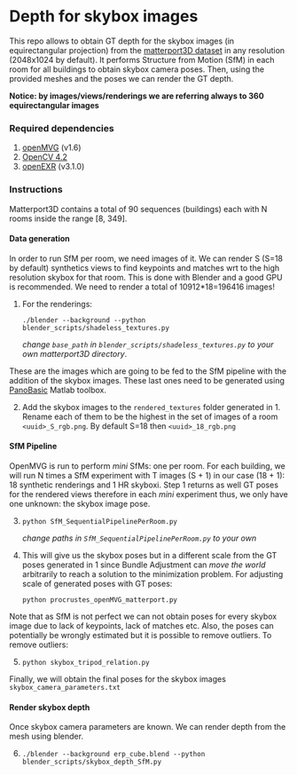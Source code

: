 # Depth for skybox images
This repo allows to obtain GT depth for the skybox images (in equirectangular projection) from the [matterport3D dataset](https://niessner.github.io/Matterport/) in any resolution (2048x1024 by default). It performs Structure from Motion (SfM) in each room for all buildings to obtain skybox camera poses. Then, using the provided meshes and the poses we can render the GT depth.

__Notice: by images/views/renderings we are referring always to 360 equirectangular images__

### Required dependencies

1. [openMVG](https://github.com/openMVG/openMVG) (v1.6)
2. [OpenCV 4.2](https://opencv.org/)
3. [openEXR](https://github.com/AcademySoftwareFoundation/openexr) (v3.1.0)

### Instructions
Matterport3D contains a total of 90 sequences (buildings) each with N rooms inside the range [8, 349].
#### Data generation
In order to run SfM per room, we need images of it. We can render S (S=18 by default) synthetics views to find keypoints and matches wrt to the high resolution skybox for that room. This is done with Blender and a good GPU is recommended. We need to render a total of 10912\*18=196416 images! 

1. For the renderings:

	```./blender --background --python blender_scripts/shadeless_textures.py```

	*change ```base_path``` in ```blender_scripts/shadeless_textures.py``` to your own matterport3D directory*.


These are the images which are going to be fed to the SfM pipeline with the addition of the skybox images. These last ones need to be generated using [PanoBasic](https://github.com/yindaz/PanoBasic) Matlab toolbox.


2. Add the skybox images to the ```rendered_textures``` folder generated in 1. Rename each of them to be the highest in the set of images of a room ```<uuid>_S_rgb.png```. By default S=18 then ```<uuid>_18_rgb.png```

#### SfM Pipeline
OpenMVG is run to perform *mini* SfMs: one per room. For each building, we will run N times a SfM experiment with T images (S + 1) in our case (18 + 1): 18 synthetic renderings and 1 HR skyboxi. Step 1 returns as well GT poses for the rendered views therefore in each *mini* experiment thus, we only have one unknown: the skybox image pose.

3. ```python SfM_SequentialPipelinePerRoom.py```
	
	*change paths in ```SfM_SequentialPipelinePerRoom.py``` to your own*


4. This will give us the skybox poses but in a different scale from the GT poses generated in 1 since Bundle Adjustment can *move the world* arbitrarily to reach a solution to the minimization problem. For adjusting scale of generated poses with GT poses:

	```python procrustes_openMVG_matterport.py```

Note that as SfM is not perfect we can not obtain poses for every skybox image due to lack of keypoints, lack of matches etc. Also, the poses can potentially be wrongly estimated but it is possible to remove outliers. To remove outliers:

5. ```python skybox_tripod_relation.py```


Finally, we will obtain the final poses for the skybox images ```skybox_camera_parameters.txt```

#### Render skybox depth
Once skybox camera parameters are known. We can render depth from the mesh using blender. 

6. ```./blender --background erp_cube.blend --python blender_scripts/skybox_depth_SfM.py``` 
